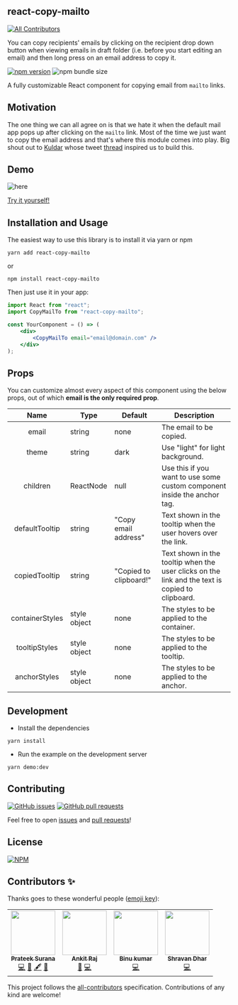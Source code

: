 ## react-copy-mailto
<!-- ALL-CONTRIBUTORS-BADGE:START - Do not remove or modify this section -->
[![All Contributors](https://img.shields.io/badge/all_contributors-4-orange.svg?style=flat-square)](#contributors-)
<!-- ALL-CONTRIBUTORS-BADGE:END -->
You can copy recipients' emails by clicking on the recipient drop down button when viewing emails in draft folder (i.e. before you start editing an email) and then long press on an email address to copy it.

[![npm version](https://badge.fury.io/js/react-copy-mailto.svg)](https://badge.fury.io/js/react-copy-mailto) ![npm bundle size](https://img.shields.io/bundlephobia/minzip/react-copy-mailto)

A fully customizable React component for copying email from `mailto` links.

## Motivation
The one thing we can all agree on is that we hate it when the default mail app pops up after clicking on the `mailto` link. Most of the time we just want to copy the email address and that's where this module comes into play. Big shout out to [Kuldar](https://twitter.com/kkuldar) whose tweet [thread](https://twitter.com/kkuldar/status/1270736717939716097) inspired us to build this.


## Demo

![here](https://media.giphy.com/media/MEYN4oO6FZan5wXQ3w/giphy.gif)   

[Try it yourself!](https://devfolioco.github.io/react-copy-mailto/)

## Installation and Usage

The easiest way to use this library is to install it via yarn or npm

```
yarn add react-copy-mailto
```

or

```
npm install react-copy-mailto
```

Then just use it in your app:

```jsx
import React from "react";
import CopyMailTo from "react-copy-mailto";

const YourComponent = () => (
    <div>
        <CopyMailTo email="email@domain.com" />
    </div>
);
```

## Props

You can customize almost every aspect of this component using the below props, out of which **email is the only required prop**.

|  Name 	|   Type	|  Default 	|   Description	|
|:-:	|---	|---	|---	|
| email  	|  string 	|  none 	|  The email to be copied. 	|
| theme  	|  string 	|  dark 	|  Use "light" for light background. 	|
| children  	|  ReactNode  	|  null 	|  Use this if you want to use some custom component inside the anchor tag. 	|
| defaultTooltip  	|   string	|   "Copy email address"	|   Text shown in the tooltip when the user hovers over the link.	|
| copiedTooltip 	|   string	|   "Copied to clipboard!"	|   Text shown in the tooltip when the user clicks on the link and the text is copied to clipboard.	|
| containerStyles  	|   style object	|   none	|   The styles to be applied to the container.	|
| tooltipStyles  	|   style object	|   none	|   The styles to be applied to the tooltip.	|
| anchorStyles  	|   style object	|   none	|   The styles to be applied to the anchor.	|

## Development

- Install the dependencies

```
yarn install
```

- Run the example on the development server

```
yarn demo:dev
```

## Contributing

[![GitHub issues](https://img.shields.io/github/issues-raw/devfolioco/react-copy-mailto?logo=github)](https://github.com/devfolioco/react-copy-mailto/issues) [![GitHub pull requests](https://img.shields.io/github/issues-pr/devfolioco/react-copy-mailto?logo=git)](https://github.com/devfolioco/react-copy-mailto/pulls)

Feel free to open [issues](https://github.com/devfolioco/react-copy-mailto/issues/new/choose) and [pull requests](https://github.com/devfolioco/react-copy-mailto/pulls)!

## License

[![NPM](https://img.shields.io/npm/l/react-copy-mailto)](https://github.com/devfolioco/react-copy-mailto/blob/master/LICENSE)


## Contributors ✨

Thanks goes to these wonderful people ([emoji key](https://allcontributors.org/docs/en/emoji-key)):

<!-- ALL-CONTRIBUTORS-LIST:START - Do not remove or modify this section -->
<!-- prettier-ignore-start -->
<!-- markdownlint-disable -->
<table>
  <tr>
    <td align="center"><a href="http://prateeksurana.me"><img src="https://avatars3.githubusercontent.com/u/21277179?v=4" width="100px;" alt=""/><br /><sub><b>Prateek Surana</b></sub></a><br /><a href="https://github.com/devfolioco/react-copy-mailto/commits?author=prateek3255" title="Code">💻</a> <a href="#design-prateek3255" title="Design">🎨</a> <a href="#content-prateek3255" title="Content">🖋</a> <a href="https://github.com/devfolioco/react-copy-mailto/commits?author=prateek3255" title="Documentation">📖</a></td>
    <td align="center"><a href="http://ankiiitraj.github.io"><img src="https://avatars2.githubusercontent.com/u/48787278?v=4" width="100px;" alt=""/><br /><sub><b>Ankit Raj</b></sub></a><br /><a href="#tool-ankiiitraj" title="Tools">🔧</a> <a href="https://github.com/devfolioco/react-copy-mailto/commits?author=ankiiitraj" title="Code">💻</a></td>
    <td align="center"><a href="http://www.binu.live"><img src="https://avatars2.githubusercontent.com/u/45959932?v=4" width="100px;" alt=""/><br /><sub><b>Binu kumar</b></sub></a><br /><a href="https://github.com/devfolioco/react-copy-mailto/commits?author=binu42" title="Code">💻</a></td>
    <td align="center"><a href="https://github.com/shra1dhar"><img src="https://avatars0.githubusercontent.com/u/19223817?v=4" width="100px;" alt=""/><br /><sub><b>Shravan Dhar</b></sub></a><br /><a href="https://github.com/devfolioco/react-copy-mailto/commits?author=shra1dhar" title="Code">💻</a></td>
  </tr>
</table>

<!-- markdownlint-enable -->
<!-- prettier-ignore-end -->
<!-- ALL-CONTRIBUTORS-LIST:END -->

This project follows the [all-contributors](https://github.com/all-contributors/all-contributors) specification. Contributions of any kind are welcome!
